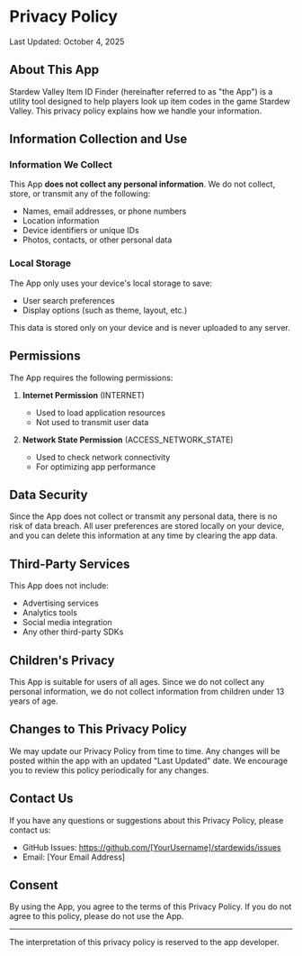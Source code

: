# Privacy Policy

Last Updated: October 4, 2025

## About This App

Stardew Valley Item ID Finder (hereinafter referred to as "the App") is a utility tool designed to help players look up item codes in the game Stardew Valley. This privacy policy explains how we handle your information.

## Information Collection and Use

### Information We Collect

This App **does not collect any personal information**. We do not collect, store, or transmit any of the following:
- Names, email addresses, or phone numbers
- Location information
- Device identifiers or unique IDs
- Photos, contacts, or other personal data

### Local Storage

The App only uses your device's local storage to save:
- User search preferences
- Display options (such as theme, layout, etc.)

This data is stored only on your device and is never uploaded to any server.

## Permissions

The App requires the following permissions:

1. **Internet Permission** (INTERNET)
   - Used to load application resources
   - Not used to transmit user data

2. **Network State Permission** (ACCESS_NETWORK_STATE)
   - Used to check network connectivity
   - For optimizing app performance

## Data Security

Since the App does not collect or transmit any personal data, there is no risk of data breach. All user preferences are stored locally on your device, and you can delete this information at any time by clearing the app data.

## Third-Party Services

This App does not include:
- Advertising services
- Analytics tools
- Social media integration
- Any other third-party SDKs

## Children's Privacy

This App is suitable for users of all ages. Since we do not collect any personal information, we do not collect information from children under 13 years of age.

## Changes to This Privacy Policy

We may update our Privacy Policy from time to time. Any changes will be posted within the app with an updated "Last Updated" date. We encourage you to review this policy periodically for any changes.

## Contact Us

If you have any questions or suggestions about this Privacy Policy, please contact us:

- GitHub Issues: https://github.com/[YourUsername]/stardewids/issues
- Email: [Your Email Address]

## Consent

By using the App, you agree to the terms of this Privacy Policy. If you do not agree to this policy, please do not use the App.

---

The interpretation of this privacy policy is reserved to the app developer.
